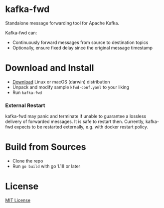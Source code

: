 # kafka-fwd
Standalone message forwarding tool for Apache Kafka.

Kafka-fwd can:
- Continuously forward messages from source to destination topics
- Optionally, ensure fixed delay since the original message timestamp


# Download and Install
- [Download](https://github.com/pagrus7/kafka-fwd/releases) Linux or macOS (darwin) distribution
- Unpack and modify sample `kfwd-conf.yaml` to your liking
- Run `kafka-fwd`

### External Restart
kafka-fwd may panic and terminate if unable to guarantee a lossless delivery of forwarded messages.
It is safe to restart then. Currently, kafka-fwd expects to be restarted externally, e.g. with docker restart policy.   

# Build from Sources
- Clone the repo
- Run `go build` with go 1.18 or later


# License
[MIT License](https://mit-license.org/)
